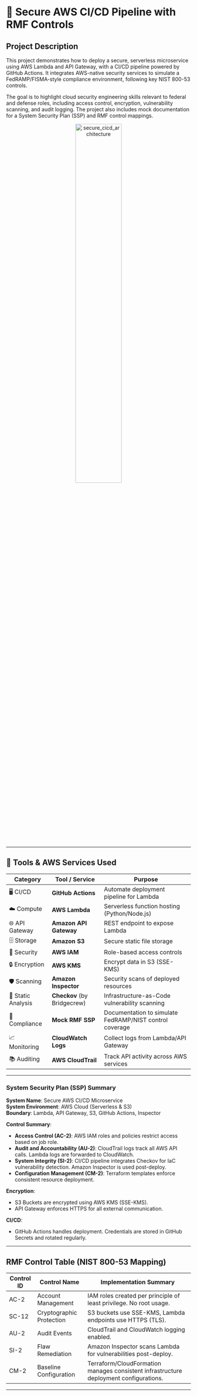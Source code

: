 # 🔐 Secure AWS CI/CD Pipeline with RMF Controls

## Project Description

This project demonstrates how to deploy a secure, serverless microservice using AWS Lambda and API Gateway, with a CI/CD pipeline powered by GitHub Actions. It integrates AWS-native security services to simulate a FedRAMP/FISMA-style compliance environment, following key NIST 800-53 controls. 

The goal is to highlight cloud security engineering skills relevant to federal and defense roles, including access control, encryption, vulnerability scanning, and audit logging. The project also includes mock documentation for a System Security Plan (SSP) and RMF control mappings.

<p align="center">
  <img 
    src="https://github.com/user-attachments/assets/417b1ae3-ee98-45d9-a869-2eb1314d4a98" 
    height="50%" 
    width="50%" 
    alt="secure_cicd_architecture"
  />
</p>

---

## 🧰 Tools & AWS Services Used

| Category | Tool / Service | Purpose |
|---------|----------------|---------|
| 🖥️ CI/CD | **GitHub Actions** | Automate deployment pipeline for Lambda |
| ☁️ Compute | **AWS Lambda** | Serverless function hosting (Python/Node.js) |
| 🌐 API Gateway | **Amazon API Gateway** | REST endpoint to expose Lambda |
| 🗄️ Storage | **Amazon S3** | Secure static file storage |
| 🔐 Security | **AWS IAM** | Role-based access controls |
| 🔒 Encryption | **AWS KMS** | Encrypt data in S3 (SSE-KMS) |
| 🛡️ Scanning | **Amazon Inspector** | Security scans of deployed resources |
| 🧪 Static Analysis | **Checkov** (by Bridgecrew) | Infrastructure-as-Code vulnerability scanning |
| 📜 Compliance | **Mock RMF SSP** | Documentation to simulate FedRAMP/NIST control coverage |
| 📈 Monitoring | **CloudWatch Logs** | Collect logs from Lambda/API Gateway |
| 📚 Auditing | **AWS CloudTrail** | Track API activity across AWS services |

---

### System Security Plan (SSP) Summary

**System Name**: Secure AWS CI/CD Microservice  
**System Environment**: AWS Cloud (Serverless & S3)  
**Boundary**: Lambda, API Gateway, S3, GitHub Actions, Inspector

**Control Summary**:
- **Access Control (AC-2)**: AWS IAM roles and policies restrict access based on job role.
- **Audit and Accountability (AU-2)**: CloudTrail logs track all AWS API calls. Lambda logs are forwarded to CloudWatch.
- **System Integrity (SI-2)**: CI/CD pipeline integrates Checkov for IaC vulnerability detection. Amazon Inspector is used post-deploy.
- **Configuration Management (CM-2)**: Terraform templates enforce consistent resource deployment.

**Encryption**:
- S3 Buckets are encrypted using AWS KMS (SSE-KMS).
- API Gateway enforces HTTPS for all external communication.

**CI/CD**:
- GitHub Actions handles deployment. Credentials are stored in GitHub Secrets and rotated regularly.

---

## RMF Control Table (NIST 800-53 Mapping)

| Control ID | Control Name             | Implementation Summary                                                                 |
|------------|--------------------------|----------------------------------------------------------------------------------------|
| AC-2       | Account Management       | IAM roles created per principle of least privilege. No root usage.                    |
| SC-12      | Cryptographic Protection | S3 buckets use SSE-KMS, Lambda endpoints use HTTPS (TLS).                             |
| AU-2       | Audit Events             | CloudTrail and CloudWatch logging enabled.                                            |
| SI-2       | Flaw Remediation         | Amazon Inspector scans Lambda for vulnerabilities post-deploy.                        |
| CM-2       | Baseline Configuration   | Terraform/CloudFormation manages consistent infrastructure deployment configurations. |

---
